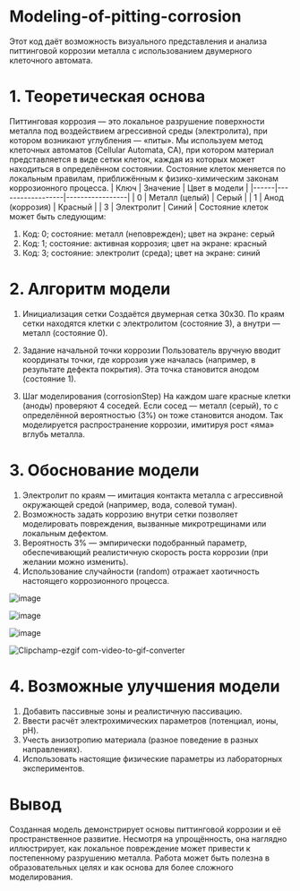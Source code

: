 # Modeling-of-pitting-corrosion
Этот код даёт возможность визуального представления и анализа питтинговой коррозии металла с использованием двумерного клеточного автомата.

# 1. Теоретическая основа
Питтинговая коррозия — это локальное разрушение поверхности металла под воздействием агрессивной среды (электролита), при котором возникают углубления — «питы». Мы используем метод клеточных автоматов (Cellular Automata, CA), при котором материал представляется в виде сетки клеток, каждая из которых может находиться в определённом состоянии. Состояние клеток меняется по локальным правилам, приближённым к физико-химическим законам коррозионного процесса.
| Ключ | Значение         | Цвет в модели   |
|------|------------------|-----------------|
| 0  | Металл (целый)   | Серый           |
| 1  | Анод (коррозия)  | Красный         |
| 3  | Электролит       | Синий           |
Состояние клеток может быть следующим:
1. Код: 0; состояние: металл (неповрежден); цвет на экране: серый
2. Код: 1; состояние: активная коррозия; цвет на экране: красный
3. Код: 3; состояние: электролит (среда); цвет на экране: синий

# 2. Алгоритм модели

1. Инициализация сетки
Создаётся двумерная сетка 30x30. По краям сетки находятся клетки с электролитом (состояние 3), а внутри — металл (состояние 0).

2. Задание начальной точки коррозии
Пользователь вручную вводит координаты точки, где коррозия уже началась (например, в результате дефекта покрытия). Эта точка становится анодом (состояние 1).

3. Шаг моделирования (corrosionStep)
На каждом шаге красные клетки (аноды) проверяют 4 соседей. Если сосед — металл (серый), то с определённой вероятностью (3%) он тоже становится анодом. Так моделируется распространение коррозии, имитируя рост «яма» вглубь металла.

# 3. Обоснование модели
  1. Электролит по краям — имитация контакта металла с агрессивной окружающей средой (например, вода, солевой туман).
  2. Возможность задать коррозию внутри сетки позволяет моделировать повреждения, вызванные микротрещинами или локальным дефектом.
  3. Вероятность 3% — эмпирически подобранный параметр, обеспечивающий реалистичную скорость роста коррозии (при желании можно изменить).
  4. Использование случайности (random) отражает хаотичность настоящего коррозионного процесса.

![image](https://github.com/user-attachments/assets/ec297344-9fd0-4822-bf0b-21a77354046c)

![image](https://github.com/user-attachments/assets/5bd792e9-9739-4758-944d-7e028404cf2a)

![image](https://github.com/user-attachments/assets/9b564725-98c1-4f8d-aab0-a7fbcc62ef64)

![Clipchamp-ezgif com-video-to-gif-converter](https://github.com/user-attachments/assets/d3cd53ec-012d-4a2b-98b0-5a8a2f5bb7eb)


# 4. Возможные улучшения модели
 1. Добавить пассивные зоны и реалистичную пассивацию.
 2. Ввести расчёт электрохимических параметров (потенциал, ионы, pH).
 3. Учесть анизотропию материала (разное поведение в разных направлениях).
 4. Использовать настоящие физические параметры из лабораторных экспериментов.

# Вывод
Созданная модель демонстрирует основы питтинговой коррозии и её пространственное развитие. Несмотря на упрощённость, она наглядно иллюстрирует, как локальное повреждение может привести к постепенному разрушению металла. Работа может быть полезна в образовательных целях и как основа для более сложного моделирования.


